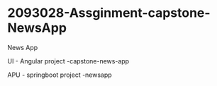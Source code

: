 # 2093028-Assginment-capstone-NewsApp
News App

UI - Angular project -capstone-news-app

APU - springboot project -newsapp

